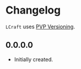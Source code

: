 # Changelog

`LCraft` uses [PVP Versioning][1].

## 0.0.0.0

* Initially created.

[1]: https://pvp.haskell.org
